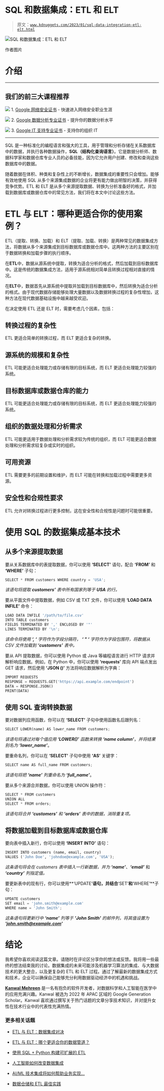 # SQL 和数据集成：ETL 和 ELT

> 原文：[`www.kdnuggets.com/2023/01/sql-data-integration-etl-elt.html`](https://www.kdnuggets.com/2023/01/sql-data-integration-etl-elt.html)

![SQL 和数据集成：ETL 和 ELT](img/8fa22ecbca564e8b68a224fb46c632c4.png)

作者图片

# 介绍

* * *

## 我们的前三大课程推荐

![](img/0244c01ba9267c002ef39d4907e0b8fb.png) 1\. [Google 网络安全证书](https://www.kdnuggets.com/google-cybersecurity) - 快速进入网络安全职业生涯

![](img/e225c49c3c91745821c8c0368bf04711.png) 2\. [Google 数据分析专业证书](https://www.kdnuggets.com/google-data-analytics) - 提升你的数据分析水平

![](img/0244c01ba9267c002ef39d4907e0b8fb.png) 3\. [Google IT 支持专业证书](https://www.kdnuggets.com/google-itsupport) - 支持你的组织 IT

* * *

SQL 是一种标准化的编程语言和强大的工具，用于管理和分析存储在关系数据库中的数据，并执行各种数据操作，**SQL（结构化查询语言）**。它是数据分析师、数据科学家和数据仓库专业人员的必备技能，因为它允许用户创建、修改和查询这些数据库中的数据。

随着数据在体积、种类和复杂性上的不断增长，数据集成的重要性只会增加。能够有效地使用 SQL 从多个来源集成数据的企业将更有能力做出明智的决策，并获得竞争优势。ETL 和 ELT 是从多个来源提取数据、转换为分析准备好的格式，并加载到数据库或数据仓库中的常见方法，我们将在本文中讨论这些方法。

# ETL 与 ELT：哪种更适合你的使用案例？

ETL（提取、转换、加载）和 ELT（提取、加载、转换）是两种常见的数据集成方法，将数据从多个来源集成到目标数据库或数据仓库中。这两种方法的主要区别在于数据转换和加载步骤的执行顺序。

在**ETL**中，数据从源系统中提取，转换为适合分析的格式，然后加载到目标数据库中。这是传统的数据集成方法，适用于源系统相对简单且转换过程相对直接的情况。

在**ELT**中，数据首先从源系统中提取并加载到目标数据库中，然后转换为适合分析的格式。由于现代数据存储能够处理大量数据以及数据转换过程的复杂性增加，这种方法在现代数据基础设施中越来越受欢迎。

在决定使用 ETL 还是 ELT 时，需要考虑几个因素，包括：

## 转换过程的复杂性

ETL 更适合简单的转换过程，而 ELT 更适合复杂的转换。

## 源系统的规模和复杂性

ETL 可能更适合处理能力或存储有限的目标系统，而 ELT 更适合处理能力较强的系统。

## 目标数据库或数据仓库的能力

ETL 可能更适合处理能力或存储有限的目标系统，而 ELT 更适合处理能力较强的系统。

## 组织的数据处理和分析需求

ETL 可能更适用于数据处理和分析需求较为传统的组织，而 ELT 可能更适合数据处理和分析需求较复杂或实时的组织。

## 可用资源

ETL 需要更多的前期设置和维护，而 ELT 可能在转换和加载过程中需要更多资源。

## 安全性和合规性要求

ETL 允许对转换过程进行更多控制，这在安全性和合规性是问题时可能很重要。

# 使用 SQL 的数据集成基本技术

## 从多个来源提取数据

要从关系数据库中的表提取数据，你可以使用 **‘SELECT’** 语句，配合 **‘FROM’** 和 **‘WHERE’** 子句：

```py
SELECT * FROM customers WHERE country = 'USA';
```

*该语句将提取* ***customers’*** *表中所有国家列等于* ***USA*** *的行。*

要从平面文件中提取数据，例如 CSV 或 TXT 文件，你可以使用 **‘LOAD DATA INFILE’** 命令：

```py
LOAD DATA INFILE '/path/to/file.csv'
INTO TABLE customers
FIELDS TERMINATED BY ',' ENCLOSED BY '"'
LINES TERMINATED BY '\n';
```

*该命令将使用* ***‘, ‘*** *字符作为字段分隔符，* ***‘ " ‘*** *字符作为字段包围符，将数据从 CSV 文件加载到* ***‘customers’*** *表中。*

要从 API 提取数据，你可以使用 Python 或 Java 等编程语言进行 HTTP 请求并解析响应数据。例如，在 Python 中，你可以使用 **‘requests’** 库向 API 端点发出 GET 请求，然后使用 **‘JSON ()’** 方法将响应数据解析为字典：

```py
IMPORT REQUESTS
RESPONSE = REQUESTS.GET('https://api.example.com/endpoint')
DATA = RESPONSE.JSON()
PRINT(DATA)
```

## 使用 SQL 查询转换数据

要对数据列应用函数，你可以在 **‘SELECT’** 子句中使用函数名后跟列名：

```py
SELECT LOWER(name) AS lower_name FROM customers;
```

*该语句将通过对每个值应用* ***‘LOWER()’*** *函数来转换* ***‘name column’***，*并将结果别名为* ***‘lower_name’***。

要重命名列，你可以在 **‘SELECT’** 子句中使用 **‘AS’** 关键字：

```py
SELECT name AS full_name FROM customers;
```

*该语句将把* ***‘name’*** *列重命名为* ***‘full_name’***。

要从多个来源合并数据，你可以使用 UNION 操作符：

```py
SELECT * FROM customers
UNION ALL
SELECT * FROM orders;
```

*该语句将合并* ***‘customers’*** *和* ***‘orders’*** *表中的数据，消除重复项。*

## 将数据加载到目标数据库或数据仓库

要向表中插入新行，你可以使用 **‘INSERT INTO’** 语句：

```py
INSERT INTO customers (name, email, country)
VALUES ('John Doe', 'johndoe@example.com', 'USA');
```

*这条语句将会在 customers 表中插入一行新数据，并为* ***‘name’***、***‘email’*** 和 ***‘country’*** *列指定值。*

要更新表中的现有行，你可以使用**‘UPDATE’**语句，并结合**‘SET’**和**‘WHERE’**子句：

```py
UPDATE customers
SET email = 'john.smith@example.com'
WHERE name = 'John Smith';
```

*这条语句将更新行中* ***‘name’*** *列等于* ***'John Smith'*** *的邮件列，将其值设置为* ***'john.smith@example.com'***

# 结论

我希望你喜欢阅读这篇文章。请随时在评论区分享你的想法或反馈。我将用一些最终的想法结束我的讨论。数据集成的未来可能涉及机器学习算法的集成、与大数据技术的更大整合，以及更复杂的 ETL 和 ELT 过程。通过了解最新的数据集成方式和技术，企业可以确保自己能够充分利用数据驱动经济中的机遇和挑战。

**[Kanwal Mehreen](https://www.linkedin.com/in/kanwal-mehreen1)** 是一名有抱负的软件开发者，对数据科学和人工智能在医学中的应用充满兴趣。Kanwal 被选为 2022 年 APAC 区域的 Google Generation Scholar。Kanwal 喜欢通过撰写关于热门话题的文章分享技术知识，并对提升女性在技术行业中的代表性充满热情。

### 更多相关话题

+   [ETL 与 ELT：数据集成对决](https://www.kdnuggets.com/2022/08/etl-elt-data-integration-showdown.html)

+   [ETL 与 ELT：哪个更适合你的数据管道？](https://www.kdnuggets.com/2023/03/etl-elt-one-right-data-pipeline.html)

+   [使用 SQL + Python 构建可扩展的 ETL](https://www.kdnuggets.com/2022/04/building-scalable-etl-sql-python.html)

+   [人工智能如何改变数据集成](https://www.kdnuggets.com/2022/04/artificial-intelligence-transform-data-integration.html)

+   [AI/ML 技术集成将如何帮助业务实现…](https://www.kdnuggets.com/2021/12/aiml-technology-integration-help-business-achieving-goals-2022.html)

+   [数据仓储和 ETL 最佳实践](https://www.kdnuggets.com/2023/02/data-warehousing-etl-best-practices.html)
